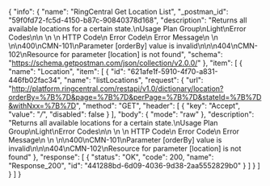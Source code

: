 {
  "info": {
    "name": "RingCentral Get Location List",
    "_postman_id": "59f0fd72-fc5d-4150-b87c-90840378d168",
    "description": "Returns all available locations for a certain state.\nUsage Plan Group\nLight\nError Codes\n\n \n  \n   HTTP Code\n   Error Code\n   Error Message\n   \n \n\n400\nCMN-101\nParameter [orderBy] value is invalid\n\n\n404\nCMN-102\nResource for parameter [location] is not found",
    "schema": "https://schema.getpostman.com/json/collection/v2.0.0/"
  },
  "item": [
    {
      "name": "Location",
      "item": [
        {
          "id": "621afe1f-5910-4f70-a831-446fb02fac34",
          "name": "listLocations",
          "request": {
            "url": "http://platform.ringcentral.com/restapi/v1.0/dictionary/location?orderBy=%7B%7D&page=%7B%7D&perPage=%7B%7D&stateId=%7B%7D&withNxx=%7B%7D",
            "method": "GET",
            "header": [
              {
                "key": "Accept",
                "value": "*/*",
                "disabled": false
              }
            ],
            "body": {
              "mode": "raw"
            },
            "description": "Returns all available locations for a certain state.\nUsage Plan Group\nLight\nError Codes\n\n \n  \n   HTTP Code\n   Error Code\n   Error Message\n   \n \n\n400\nCMN-101\nParameter [orderBy] value is invalid\n\n\n404\nCMN-102\nResource for parameter [location] is not found"
          },
          "response": [
            {
              "status": "OK",
              "code": 200,
              "name": "Response_200",
              "id": "441288bd-6d09-4036-9d38-2aa5552829b0"
            }
          ]
        }
      ]
    }
  ]
}